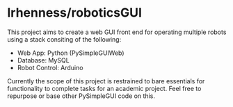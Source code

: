 # lrhenness/roboticsGUI

This project aims to create a web GUI front end for operating multiple robots using a stack consiting of the following:

* Web App: Python (PySimpleGUIWeb)
* Database: MySQL
* Robot Control: Arduino

Currently the scope of this project is restrained to bare essentials for functionality to complete tasks for an academic project. Feel free to repurpose or base other PySimpleGUI code on this.

